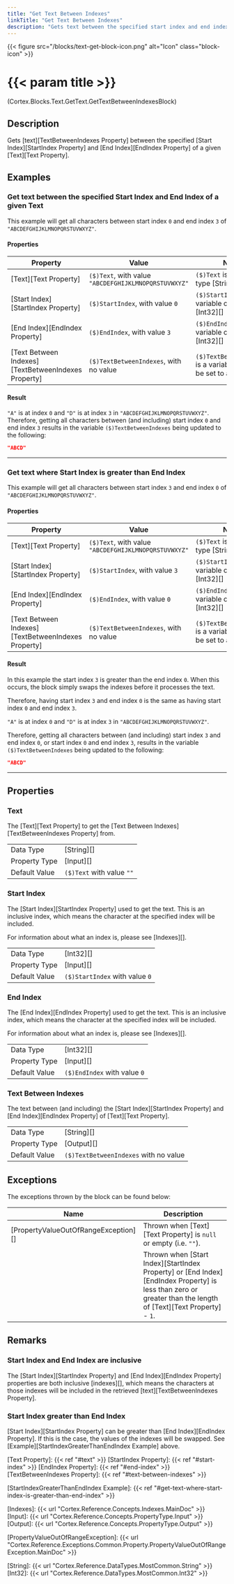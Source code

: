 ```yaml
---
title: "Get Text Between Indexes"
linkTitle: "Get Text Between Indexes"
description: "Gets text between the specified start index and end index of a given text."
---
```


{{< figure src="/blocks/text-get-block-icon.png" alt="Icon" class="block-icon" >}}

# {{< param title >}}

<p class="namespace">(Cortex.Blocks.Text.GetText.GetTextBetweenIndexesBlock)</p>

## Description

Gets [text][TextBetweenIndexes Property] between the specified [Start Index][StartIndex Property] and [End Index][EndIndex Property] of a given [Text][Text Property].

## Examples

### Get text between the specified Start Index and End Index of a given Text

This example will get all characters between start index `0` and end index `3` of `"ABCDEFGHIJKLMNOPQRSTUVWXYZ"`.

#### Properties

| Property           | Value                     | Notes                                    |
|--------------------|---------------------------|------------------------------------------|
| [Text][Text Property] | `($)Text`, with value `"ABCDEFGHIJKLMNOPQRSTUVWXYZ"` | `($)Text` is a variable of type [String][] |
| [Start Index][StartIndex Property] | `($)StartIndex`, with value `0` | `($)StartIndex` is a variable of type [Int32][] |
| [End Index][EndIndex Property] | `($)EndIndex`, with value `3` | `($)EndIndex` is a variable of type [Int32][] |
| [Text Between Indexes][TextBetweenIndexes Property] | `($)TextBetweenIndexes`, with no value | `($)TextBetweenIndexes` is a variable that will be set to a [String][] |

#### Result

`"A"` is at index `0` and `"D"` is at index `3` in `"ABCDEFGHIJKLMNOPQRSTUVWXYZ"`. Therefore, getting all characters between (and including) start index `0` and end index `3` results in the variable `($)TextBetweenIndexes` being updated to the following:

```json
"ABCD"
```

***

### Get text where Start Index is greater than End Index

This example will get all characters between start index `3` and end index `0` of `"ABCDEFGHIJKLMNOPQRSTUVWXYZ"`.

#### Properties

| Property           | Value                     | Notes                                    |
|--------------------|---------------------------|------------------------------------------|
| [Text][Text Property] | `($)Text`, with value `"ABCDEFGHIJKLMNOPQRSTUVWXYZ"` | `($)Text` is a variable of type [String][] |
| [Start Index][StartIndex Property] | `($)StartIndex`, with value `3` | `($)StartIndex` is a variable of type [Int32][] |
| [End Index][EndIndex Property] | `($)EndIndex`, with value `0` | `($)EndIndex` is a variable of type [Int32][] |
| [Text Between Indexes][TextBetweenIndexes Property] | `($)TextBetweenIndexes`, with no value | `($)TextBetweenIndexes` is a variable that will be set to a [String][] |

#### Result

In this example the start index `3` is greater than the end index `0`. When this occurs, the block simply swaps the indexes before it processes the text.

Therefore, having start index `3` and end index `0` is the same as having start index `0` and end index `3`.

`"A"` is at index `0` and `"D"` is at index `3` in `"ABCDEFGHIJKLMNOPQRSTUVWXYZ"`.

Therefore, getting all characters between (and including) start index `3` and end index `0`, or start index `0` and end index `3`, results in the variable `($)TextBetweenIndexes` being updated to the following:

```json
"ABCD"
```

***

## Properties

### Text

The [Text][Text Property] to get the [Text Between Indexes][TextBetweenIndexes Property] from.
  
| | |
|--------------------|---------------------------|
| Data Type | [String][] |
| Property Type | [Input][] |
| Default Value | `($)Text` with value `""` |

### Start Index

The [Start Index][StartIndex Property] used to get the text. This is an inclusive index, which means the character at the specified index will be included.

For information about what an index is, please see [Indexes][].

| | |
|--------------------|---------------------------|
| Data Type | [Int32][] |
| Property Type | [Input][] |
| Default Value | `($)StartIndex` with value `0` |

### End Index

The [End Index][EndIndex Property] used to get the text. This is an inclusive index, which means the character at the specified index will be included.

For information about what an index is, please see [Indexes][].

| | |
|--------------------|---------------------------|
| Data Type | [Int32][] |
| Property Type | [Input][] |
| Default Value | `($)EndIndex` with value `0` |

### Text Between Indexes

The text between (and including) the [Start Index][StartIndex Property] and [End Index][EndIndex Property] of [Text][Text Property].

| | |
|--------------------|---------------------------|
| Data Type | [String][] |
| Property Type | [Output][] |
| Default Value | `($)TextBetweenIndexes` with no value |

## Exceptions

The exceptions thrown by the block can be found below:

| Name     | Description |
|----------|----------|
| [PropertyValueOutOfRangeException][] | Thrown when [Text][Text Property] is `null` or empty (i.e. `""`). |
| | Thrown when [Start Index][StartIndex Property] or [End Index][EndIndex Property] is less than zero or greater than the length of [Text][Text Property] - `1`. |

## Remarks

### Start Index and End Index are inclusive

The [Start Index][StartIndex Property] and [End Index][EndIndex Property] properties are both inclusive [indexes][], which means the characters at those indexes will be included in the retrieved [text][TextBetweenIndexes Property].

### Start Index greater than End Index

[Start Index][StartIndex Property] can be greater than [End Index][EndIndex Property]. If this is the case, the values of the indexes will be swapped. See [Example][StartIndexGreaterThanEndIndex Example] above.

[Text Property]: {{< ref "#text" >}}
[StartIndex Property]: {{< ref "#start-index" >}}
[EndIndex Property]: {{< ref "#end-index" >}}
[TextBetweenIndexes Property]: {{< ref "#text-between-indexes" >}}

[StartIndexGreaterThanEndIndex Example]: {{< ref "#get-text-where-start-index-is-greater-than-end-index" >}}

[Indexes]: {{< url "Cortex.Reference.Concepts.Indexes.MainDoc" >}}
[Input]: {{< url "Cortex.Reference.Concepts.PropertyType.Input" >}}
[Output]: {{< url "Cortex.Reference.Concepts.PropertyType.Output" >}}

[PropertyValueOutOfRangeException]: {{< url "Cortex.Reference.Exceptions.Common.Property.PropertyValueOutOfRangeException.MainDoc" >}}

[String]: {{< url "Cortex.Reference.DataTypes.MostCommon.String" >}}
[Int32]: {{< url "Cortex.Reference.DataTypes.MostCommon.Int32" >}}
